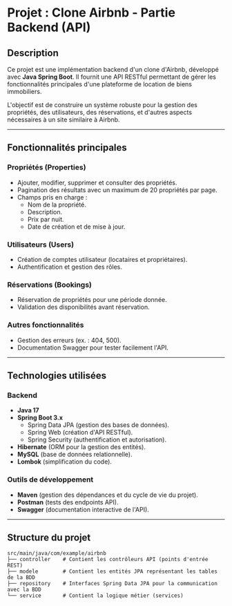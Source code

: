 # Projet : Clone Airbnb - Partie Backend (API)

## Description
Ce projet est une implémentation backend d'un clone d'Airbnb, développé avec **Java Spring Boot**. Il fournit une API RESTful permettant de gérer les fonctionnalités principales d'une plateforme de location de biens immobiliers.

L'objectif est de construire un système robuste pour la gestion des propriétés, des utilisateurs, des réservations, et d'autres aspects nécessaires à un site similaire à Airbnb.

---

## Fonctionnalités principales
### Propriétés (Properties)
- Ajouter, modifier, supprimer et consulter des propriétés.
- Pagination des résultats avec un maximum de 20 propriétés par page.
- Champs pris en charge : 
  - Nom de la propriété.
  - Description.
  - Prix par nuit.
  - Date de création et de mise à jour.

### Utilisateurs (Users)
- Création de comptes utilisateur (locataires et propriétaires).
- Authentification et gestion des rôles.

### Réservations (Bookings)
- Réservation de propriétés pour une période donnée.
- Validation des disponibilités avant réservation.

### Autres fonctionnalités
- Gestion des erreurs (ex. : 404, 500).
- Documentation Swagger pour tester facilement l'API.

---

## Technologies utilisées
### Backend
- **Java 17**
- **Spring Boot 3.x**
  - Spring Data JPA (gestion des bases de données).
  - Spring Web (création d'API RESTful).
  - Spring Security (authentification et autorisation).
- **Hibernate** (ORM pour la gestion des entités).
- **MySQL** (base de données relationnelle).
- **Lombok** (simplification du code).

### Outils de développement
- **Maven** (gestion des dépendances et du cycle de vie du projet).
- **Postman** (tests des endpoints API).
- **Swagger** (documentation interactive de l'API).

---

## Structure du projet 
```plaintext
src/main/java/com/example/airbnb
├── controller    # Contient les contrôleurs API (points d'entrée REST)
├── modele        # Contient les entités JPA représentant les tables de la BDD
├── repository    # Interfaces Spring Data JPA pour la communication avec la BDD
└── service       # Contient la logique métier (services)

